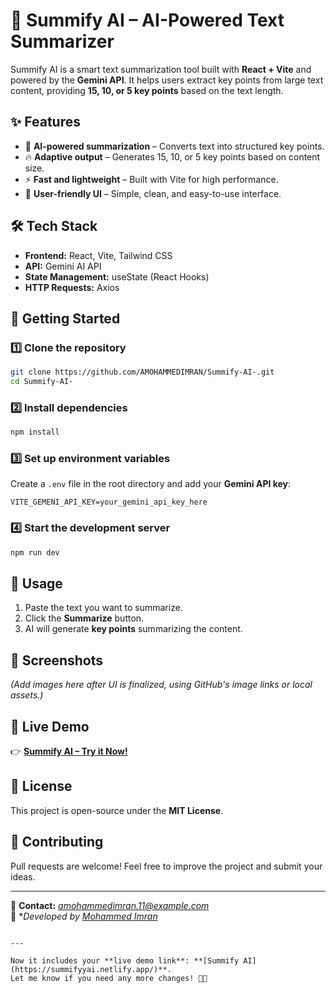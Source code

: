 
# 🚀 Summify AI – AI-Powered Text Summarizer

Summify AI is a smart text summarization tool built with **React + Vite** and powered by the **Gemini API**. It helps users extract key points from large text content, providing **15, 10, or 5 key points** based on the text length.

## ✨ Features
- 📌 **AI-powered summarization** – Converts text into structured key points.
- 🔥 **Adaptive output** – Generates 15, 10, or 5 key points based on content size.
- ⚡ **Fast and lightweight** – Built with Vite for high performance.
- 🎯 **User-friendly UI** – Simple, clean, and easy-to-use interface.

## 🛠️ Tech Stack
- **Frontend:** React, Vite, Tailwind CSS
- **API:** Gemini AI API
- **State Management:** useState (React Hooks)
- **HTTP Requests:** Axios

## 🚀 Getting Started

### 1️⃣ Clone the repository
```sh
git clone https://github.com/AMOHAMMEDIMRAN/Summify-AI-.git
cd Summify-AI-
```

### 2️⃣ Install dependencies
```sh
npm install
```

### 3️⃣ Set up environment variables
Create a `.env` file in the root directory and add your **Gemini API key**:
```env
VITE_GEMENI_API_KEY=your_gemini_api_key_here
```

### 4️⃣ Start the development server
```sh
npm run dev
```

## 🎯 Usage
1. Paste the text you want to summarize.
2. Click the **Summarize** button.
3. AI will generate **key points** summarizing the content.

## 📸 Screenshots
*(Add images here after UI is finalized, using GitHub's image links or local assets.)*

## 🔗 Live Demo  
👉 **[Summify AI – Try it Now!](https://summifyyai.netlify.app/)**  

## 📜 License
This project is open-source under the **MIT License**.

## 🤝 Contributing
Pull requests are welcome! Feel free to improve the project and submit your ideas.

---

📧 **Contact:** *amohammedimran.11@example.com*  
💙 **Developed by [Mohammed Imran](https://github.com/AMOHAMMEDIMRAN)*  
```

---

Now it includes your **live demo link**: **[Summify AI](https://summifyyai.netlify.app/)**.  
Let me know if you need any more changes! 🚀🔥